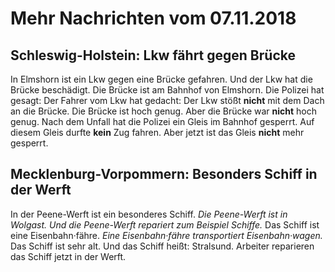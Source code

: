# Mehr Nachrichten vom 07.11.2018


## Schleswig-Holstein: Lkw fährt gegen Brücke
In Elmshorn ist ein Lkw gegen eine Brücke gefahren. Und der Lkw hat die Brücke beschädigt. Die Brücke ist am Bahnhof von Elmshorn. Die Polizei hat gesagt: Der Fahrer vom Lkw hat gedacht: Der Lkw stößt **nicht** mit dem Dach an die Brücke. Die Brücke ist hoch genug. Aber die Brücke war **nicht** hoch genug. Nach dem Unfall hat die Polizei ein Gleis im Bahnhof gesperrt. Auf diesem Gleis durfte **kein** Zug fahren. Aber jetzt ist das Gleis **nicht** mehr gesperrt. 

## Mecklenburg-Vorpommern: Besonders Schiff in der Werft
In der Peene-Werft ist ein besonderes Schiff. 
*Die Peene-Werft ist in Wolgast.* 
*Und die Peene-Werft repariert zum Beispiel Schiffe.* Das Schiff ist eine Eisenbahn·fähre. 
*Eine Eisenbahn·fähre transportiert Eisenbahn·wagen.* Das Schiff ist sehr alt. Und das Schiff heißt: Stralsund. Arbeiter reparieren das Schiff jetzt in der Werft. 
